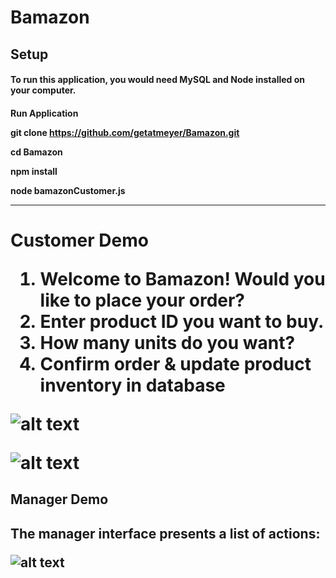 # Bamazon

<H2>Setup

<H4>To run this application, you would need MySQL and Node installed on your computer.

<H4> Run Application

git clone https://github.com/getatmeyer/Bamazon.git

cd Bamazon

npm install

node bamazonCustomer.js
<hr>
<H1>Customer Demo

1. Welcome to Bamazon! Would you like to place your order?
2. Enter product ID you want to buy.
3. How many units do you want?
4. Confirm order & update product inventory in database

![alt text](https://github.com/getatmeyer/markdown-here/raw/master/src/common/images/customerimg.png)

![alt text](https://github.com/getatmeyer/markdown-here/raw/master/bamazon/customerimg.png)

<H2> Manager Demo <H2>

The manager interface presents a list of actions:

![alt text](https://github.com/getatmeyer/markdown-here/raw/master/bamazon/productimg.png)





